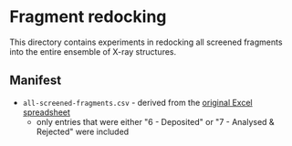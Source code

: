 # Fragment redocking

This directory contains experiments in redocking all screened fragments into the entire ensemble of X-ray structures.

## Manifest
* `all-screened-fragments.csv` - derived from the [original Excel spreadsheet](https://www.diamond.ac.uk/dam/jcr:cb44b3b1-fb14-4376-b172-ce45cbd66b48/Mpro%20full%20XChem%20screen%20-%20hits%20summary%20-%20ver-2020-03-25.xlsx)
  * only entries that were either "6 - Deposited" or "7 - Analysed & Rejected" were included
